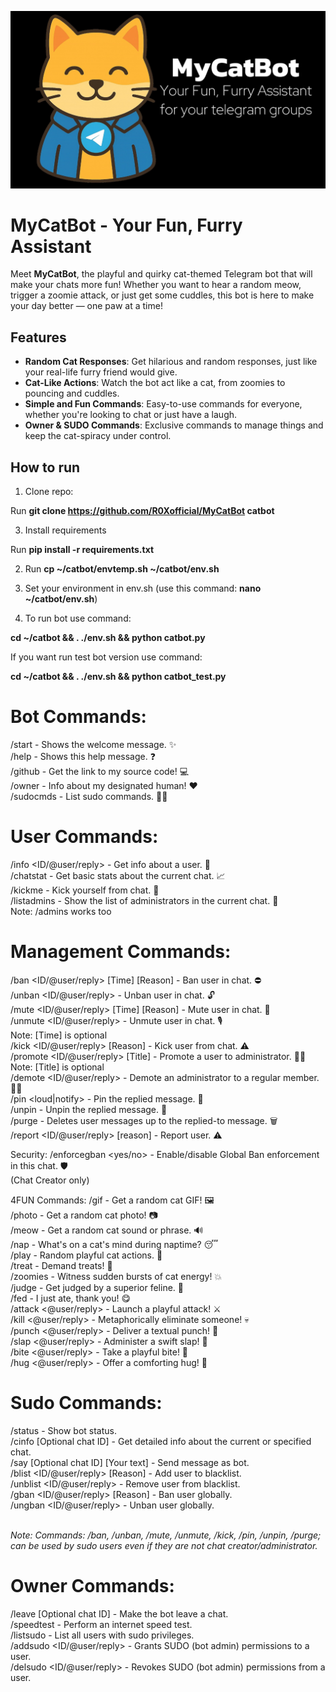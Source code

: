 ![MyCatBot](https://github.com/R0Xofficial/MyCatbot/blob/main/banner.png)

# MyCatBot - Your Fun, Furry Assistant

Meet **MyCatBot**, the playful and quirky cat-themed Telegram bot that will make your chats more fun! Whether you want to hear a random meow, trigger a zoomie attack, or just get some cuddles, this bot is here to make your day better — one paw at a time!

## Features

- **Random Cat Responses**: Get hilarious and random responses, just like your real-life furry friend would give.
- **Cat-Like Actions**: Watch the bot act like a cat, from zoomies to pouncing and cuddles.
- **Simple and Fun Commands**: Easy-to-use commands for everyone, whether you're looking to chat or just have a laugh.
- **Owner & SUDO Commands**: Exclusive commands to manage things and keep the cat-spiracy under control.

## How to run

1. Clone repo:
   
Run **git clone https://github.com/R0Xofficial/MyCatBot catbot**

3. Install requirements
   
Run **pip install -r requirements.txt**

2. Run **cp ~/catbot/envtemp.sh ~/catbot/env.sh**

3. Set your environment in env.sh (use this command: **nano ~/catbot/env.sh**)

4. To run bot use command:

**cd ~/catbot && . ./env.sh && python catbot.py**

If you want run test bot version use command:

**cd ~/catbot && . ./env.sh && python catbot_test.py**

# Bot Commands:
/start - Shows the welcome message. ✨<br>
/help - Shows this help message. ❓<br>
/github - Get the link to my source code! 💻<br>
/owner - Info about my designated human! ❤️<br>
/sudocmds - List sudo commands. 👷‍♂️<br>

# User Commands:
/info <ID/@user/reply> - Get info about a user. 👤<br>
/chatstat - Get basic stats about the current chat. 📈<br>
/kickme - Kick yourself from chat. 👋<br>
/listadmins - Show the list of administrators in the current chat. 📃<br>
Note: /admins works too

# Management Commands:
/ban <ID/@user/reply> [Time] [Reason] - Ban user in chat. ⛔️<br>
/unban <ID/@user/reply> - Unban user in chat. 🔓<br>
/mute <ID/@user/reply> [Time] [Reason] - Mute user in chat. 🚫<br>
/unmute <ID/@user/reply> - Unmute user in chat. 🎙 <br>
Note: [Time] is optional<br>
/kick <ID/@user/reply> [Reason] - Kick user from chat. ⚠️<br>
/promote <ID/@user/reply> [Title] - Promote a user to administrator. 👷‍♂️<br>
Note: [Title] is optional<br>
/demote <ID/@user/reply> - Demote an administrator to a regular member. 🙍‍♂️<br>
/pin <loud|notify> - Pin the replied message. 📌<br>
/unpin - Unpin the replied message. 📍<br>
/purge <silent> - Deletes user messages up to the replied-to message. 🗑<br>
/report <ID/@user/reply> [reason] - Report user. ⚠️<br>

Security:
/enforcegban <yes/no> - Enable/disable Global Ban enforcement in this chat. 🛡️<br>
(Chat Creator only)

4FUN Commands:
/gif - Get a random cat GIF! 🖼️<br>
/photo - Get a random cat photo! 📷<br>
/meow - Get a random cat sound or phrase. 🔊<br>
/nap - What's on a cat's mind during naptime? 😴<br>
/play - Random playful cat actions. 🧶<br>
/treat - Demand treats! 🎁<br>
/zoomies - Witness sudden bursts of cat energy! 💥<br>
/judge - Get judged by a superior feline. 🧐<br>
/fed - I just ate, thank you! 😋<br>
/attack <@user/reply> - Launch a playful attack! ⚔️<br>
/kill <@user/reply> - Metaphorically eliminate someone! 💀<br>
/punch <@user/reply> - Deliver a textual punch! 👊<br>
/slap <@user/reply> - Administer a swift slap! 👋<br>
/bite <@user/reply> - Take a playful bite! 😬<br>
/hug <@user/reply> - Offer a comforting hug! 🤗<br>

# Sudo Commands:
/status - Show bot status.<br>
/cinfo [Optional chat ID] - Get detailed info about the current or specified chat.<br>
/say [Optional chat ID] [Your text] - Send message as bot.<br>
/blist <ID/@user/reply> [Reason] - Add user to blacklist.<br>
/unblist <ID/@user/reply> - Remove user from blacklist.<br>
/gban <ID/@user/reply> [Reason] - Ban user globally.<br>
/ungban <ID/@user/reply> - Unban user globally.<br><br>

<i>Note: Commands: /ban, /unban, /mute, /unmute, /kick, /pin, /unpin, /purge; can be used by sudo users even if they are not chat creator/administrator.</i>

# Owner Commands:
/leave [Optional chat ID] - Make the bot leave a chat.<br>
/speedtest - Perform an internet speed test.<br>
/listsudo - List all users with sudo privileges.<br>
/addsudo <ID/@user/reply> - Grants SUDO (bot admin) permissions to a user.<br>
/delsudo <ID/@user/reply> - Revokes SUDO (bot admin) permissions from a user.<br>
